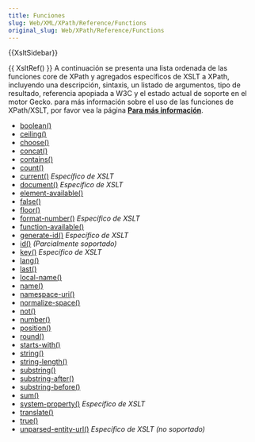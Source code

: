 ```yaml
---
title: Funciones
slug: Web/XML/XPath/Reference/Functions
original_slug: Web/XPath/Reference/Functions
---
```


{{XsltSidebar}}

{{ XsltRef() }} A continuación se presenta una lista ordenada de las funciones core de XPath y agregados específicos de XSLT a XPath, incluyendo una descripción, sintaxis, un listado de argumentos, tipo de resultado, referencia apopiada a W3C y el estado actual de soporte en el motor Gecko. para más información sobre el uso de las funciones de XPath/XSLT, por favor vea la página [**Para más información**](/en-US/Transforming_XML_with_XSLT/For_Further_Reading).

- [boolean()](/en-US/XPath/Functions/boolean)
- [ceiling()](/en-US/XPath/Functions/ceiling)
- [choose()](/en-US/XPath/Functions/choose)
- [concat()](/en-US/XPath/Functions/concat)
- [contains()](/en-US/XPath/Functions/contains)
- [count()](/en-US/XPath/Functions/count)
- [current()](/en-US/XPath/Functions/current) _Específico de XSLT_
- [document()](/en-US/XPath/Functions/document) _Específico de XSLT_
- [element-available()](/en-US/XPath/Functions/element-available)
- [false()](/en-US/XPath/Functions/false)
- [floor()](/en-US/XPath/Functions/floor)
- [format-number()](/en-US/XPath/Functions/format-number) _Específico de XSLT_
- [function-available()](/en-US/XPath/Functions/function-available)
- [generate-id()](/en-US/XPath/Functions/generate-id) _Específico de XSLT_
- [id()](/en-US/XPath/Functions/id) _(Parcialmente soportado)_
- [key()](/en-US/XPath/Functions/key) _Específico de XSLT_
- [lang()](/en-US/XPath/Functions/lang)
- [last()](/en-US/XPath/Functions/last)
- [local-name()](/en-US/XPath/Functions/local-name)
- [name()](/en-US/XPath/Functions/name)
- [namespace-uri()](/en-US/XPath/Functions/namespace-uri)
- [normalize-space()](/en-US/XPath/Functions/normalize-space)
- [not()](/en-US/XPath/Functions/not)
- [number()](/en-US/XPath/Functions/number)
- [position()](/en-US/XPath/Functions/position)
- [round()](/en-US/XPath/Functions/round)
- [starts-with()](/en-US/XPath/Functions/starts-with)
- [string()](/en-US/XPath/Functions/string)
- [string-length()](/en-US/XPath/Functions/string-length)
- [substring()](/en-US/XPath/Functions/substring)
- [substring-after()](/en-US/XPath/Functions/substring-after)
- [substring-before()](/en-US/XPath/Functions/substring-before)
- [sum()](/en-US/XPath/Functions/sum)
- [system-property()](/en-US/XPath/Functions/system-property) _Específico de XSLT_
- [translate()](/en-US/XPath/Functions/translate)
- [true()](/en-US/XPath/Functions/true)
- [unparsed-entity-url()](/en-US/XPath/Functions/unparsed-entity-url) _Específico de XSLT (no soportado)_

